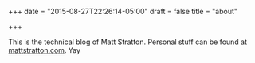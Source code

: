 +++
date = "2015-08-27T22:26:14-05:00"
draft = false
title = "about"

+++

This is the technical blog of Matt Stratton. Personal stuff can be found at [mattstratton.com](http://mattstratton.com). Yay
